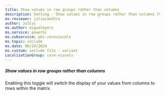 ```yaml
---
title: Show values in row groups rather than columns
description: Setting - Show values in row groups rather than columns (Values, Options, Show values in row groups rather than columns)
ms.reviewer: juliacawthra
author: JulCsc
ms.author: miguelmyers
ms.service: powerbi
ms.subservice: pbi-corevisuals
ms.topic: include
ms.date: 06/24/2024
ms.custom: include file - variant
LocalizationGroup: core-visuals
---
```

##### Show values in row groups rather than columns

Enabling this toggle will switch the display of your values from columns to rows within the matrix.

